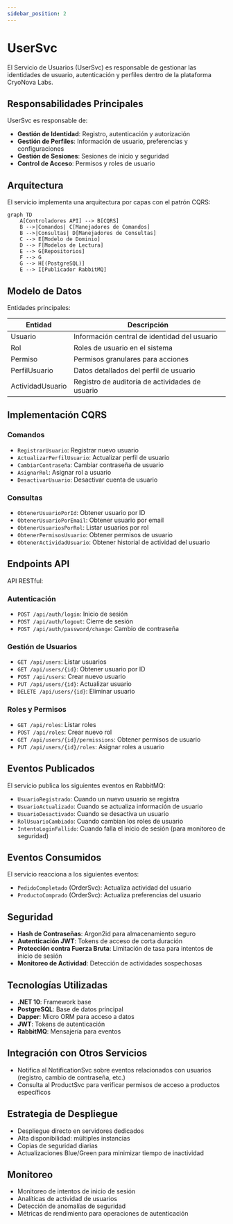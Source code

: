 ```yaml
---
sidebar_position: 2
---
```


# UserSvc

El Servicio de Usuarios (UserSvc) es responsable de gestionar las identidades de usuario, autenticación y perfiles dentro de la plataforma CryoNova Labs.

## Responsabilidades Principales

UserSvc es responsable de:

- **Gestión de Identidad**: Registro, autenticación y autorización
- **Gestión de Perfiles**: Información de usuario, preferencias y configuraciones
- **Gestión de Sesiones**: Sesiones de inicio y seguridad
- **Control de Acceso**: Permisos y roles de usuario

## Arquitectura

El servicio implementa una arquitectura por capas con el patrón CQRS:

```mermaid
graph TD
    A[Controladores API] --> B[CQRS]
    B -->|Comandos| C[Manejadores de Comandos]
    B -->|Consultas| D[Manejadores de Consultas]
    C --> E[Modelo de Dominio]
    D --> F[Modelos de Lectura]
    E --> G[Repositorios]
    F --> G
    G --> H[(PostgreSQL)]
    E --> I[Publicador RabbitMQ]
```

## Modelo de Datos

Entidades principales:

| Entidad | Descripción |
|---------|-------------|
| Usuario | Información central de identidad del usuario |
| Rol | Roles de usuario en el sistema |
| Permiso | Permisos granulares para acciones |
| PerfilUsuario | Datos detallados del perfil de usuario |
| ActividadUsuario | Registro de auditoría de actividades de usuario |

## Implementación CQRS

### Comandos
- `RegistrarUsuario`: Registrar nuevo usuario
- `ActualizarPerfilUsuario`: Actualizar perfil de usuario
- `CambiarContraseña`: Cambiar contraseña de usuario
- `AsignarRol`: Asignar rol a usuario
- `DesactivarUsuario`: Desactivar cuenta de usuario

### Consultas
- `ObtenerUsuarioPorId`: Obtener usuario por ID
- `ObtenerUsuarioPorEmail`: Obtener usuario por email
- `ObtenerUsuariosPorRol`: Listar usuarios por rol
- `ObtenerPermisosUsuario`: Obtener permisos de usuario
- `ObtenerActividadUsuario`: Obtener historial de actividad del usuario

## Endpoints API

API RESTful:

### Autenticación
- `POST /api/auth/login`: Inicio de sesión
- `POST /api/auth/logout`: Cierre de sesión
- `POST /api/auth/password/change`: Cambio de contraseña

### Gestión de Usuarios
- `GET /api/users`: Listar usuarios
- `GET /api/users/{id}`: Obtener usuario por ID
- `POST /api/users`: Crear nuevo usuario
- `PUT /api/users/{id}`: Actualizar usuario
- `DELETE /api/users/{id}`: Eliminar usuario

### Roles y Permisos
- `GET /api/roles`: Listar roles
- `POST /api/roles`: Crear nuevo rol
- `GET /api/users/{id}/permissions`: Obtener permisos de usuario
- `PUT /api/users/{id}/roles`: Asignar roles a usuario

## Eventos Publicados

El servicio publica los siguientes eventos en RabbitMQ:

- `UsuarioRegistrado`: Cuando un nuevo usuario se registra
- `UsuarioActualizado`: Cuando se actualiza información de usuario
- `UsuarioDesactivado`: Cuando se desactiva un usuario
- `RolUsuarioCambiado`: Cuando cambian los roles de usuario
- `IntentoLoginFallido`: Cuando falla el inicio de sesión (para monitoreo de seguridad)

## Eventos Consumidos

El servicio reacciona a los siguientes eventos:

- `PedidoCompletado` (OrderSvc): Actualiza actividad del usuario
- `ProductoComprado` (OrderSvc): Actualiza preferencias del usuario

## Seguridad

- **Hash de Contraseñas**: Argon2id para almacenamiento seguro
- **Autenticación JWT**: Tokens de acceso de corta duración
- **Protección contra Fuerza Bruta**: Limitación de tasa para intentos de inicio de sesión
- **Monitoreo de Actividad**: Detección de actividades sospechosas

## Tecnologías Utilizadas

- **.NET 10**: Framework base
- **PostgreSQL**: Base de datos principal
- **Dapper**: Micro ORM para acceso a datos
- **JWT**: Tokens de autenticación
- **RabbitMQ**: Mensajería para eventos

## Integración con Otros Servicios

- Notifica al NotificationSvc sobre eventos relacionados con usuarios (registro, cambio de contraseña, etc.)
- Consulta al ProductSvc para verificar permisos de acceso a productos específicos

## Estrategia de Despliegue

- Despliegue directo en servidores dedicados
- Alta disponibilidad: múltiples instancias
- Copias de seguridad diarias
- Actualizaciones Blue/Green para minimizar tiempo de inactividad

## Monitoreo

- Monitoreo de intentos de inicio de sesión
- Analíticas de actividad de usuarios
- Detección de anomalías de seguridad
- Métricas de rendimiento para operaciones de autenticación 